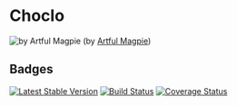 Choclo
======

![by  Artful Magpie](https://farm9.staticflickr.com/8056/8135145941_7a9ca3940e_m_d.jpg)
(by  [Artful Magpie](https://www.flickr.com/photos/kmtucker/8135145941))

Badges
------

[![Latest Stable Version](https://poser.pugx.org/guide42/choclo/v/stable.svg)](https://packagist.org/packages/guide42/choclo)
[![Build Status](https://travis-ci.org/guide42/choclo.svg?branch=master)](https://travis-ci.org/guide42/choclo)
[![Coverage Status](https://img.shields.io/coveralls/guide42/choclo.svg)](https://coveralls.io/r/guide42/choclo)
